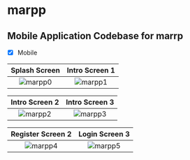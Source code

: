 # marpp

## Mobile Application Codebase for marrp


- [x] Mobile




Splash Screen         |  Intro Screen 1
:-------------------------:|:-------------------------:
![marpp0](https://user-images.githubusercontent.com/61213263/166169347-373671c0-5701-43c4-a155-12b9695a0427.png)  |  ![marpp1](https://user-images.githubusercontent.com/61213263/166169435-746f5058-2fea-498f-8ad7-9ed5a041ddb6.png)






Intro Screen 2        |    Intro Screen 3
:-------------------------:|:-------------------------:
![marpp2](https://user-images.githubusercontent.com/61213263/166169549-2c576ae3-68a9-4c21-897d-f7187246d7c5.png)  | ![marpp3](https://user-images.githubusercontent.com/61213263/166169555-772ad6f2-e8be-4761-82b1-8d78b458ec6d.png)






  Register Screen 2        |    Login Screen 3
:-------------------------:|:-------------------------:
![marpp4](https://user-images.githubusercontent.com/61213263/166169691-b75666a1-5eb8-411d-8bbc-905fbf630e79.png) |  ![marpp5](https://user-images.githubusercontent.com/61213263/166169889-09aac359-f9e2-4935-a9af-10179a77ef60.png)
